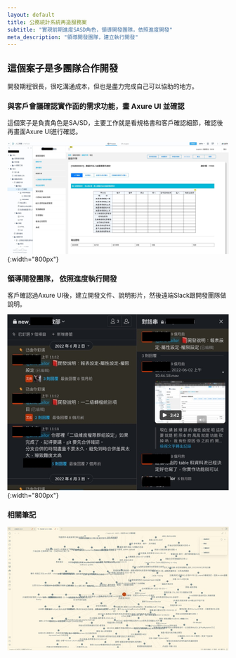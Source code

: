 ```yaml
---
layout: default
title: 公務統計系統再造服務案
subtitle: "實現前期進度SASD角色，領導開發團隊，依照進度開發"
meta_description: "領導開發團隊，建立執行開發"
---
```


## 這個案子是多團隊合作開發

開發期程很長，很吃溝通成本，但也是盡力完成自己可以協助的地方。

### 與客戶會議確認實作面的需求功能，畫 Axure UI 並確認

這個案子是負責角色是SA/SD，主要工作就是看規格書和客戶確認細節，確認後再畫面Axure UI進行確認。

![](/images/2023-01-20/003.jpeg){:width="800px"}

### 領導開發團隊， 依照進度執行開發

客戶確認過Axure UI後，建立開發文件、說明影片，然後遠端Slack跟開發團隊做說明。

![](/images/2023-01-20/002.jpeg){:width="800px"}

### 相關筆記

![](/images/2023-01-20/010.jpeg)
